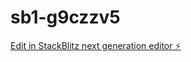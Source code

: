 # sb1-g9czzv5

[Edit in StackBlitz next generation editor ⚡️](https://stackblitz.com/~/github.com/Afrik-bot/sb1-g9czzv5)